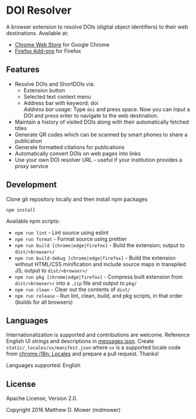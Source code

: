 # DOI Resolver

A browser extension to resolve DOIs (digital object identifiers) to their web destinations. Available at:

- [Chrome Web Store](https://chrome.google.com/webstore/detail/doi-resolver/goanbaknlbojfglcepjnankoobfakbpg) for Google Chrome
- [Firefox Add-ons](https://addons.mozilla.org/firefox/addon/doi-resolver/) for Firefox

## Features

- Resolve DOIs and ShortDOIs via:
  - Extension button
  - Selected text context menu
  - Address bar with keyword: doi  
    _Address bar usage:_ Type `doi` and press space. Now you can input a DOI and press enter to navigate to the web destination.
- Maintain a history of visited DOIs along with their automatically fetched titles
- Generate QR codes which can be scanned by smart phones to share a publication
- Generate formatted citations for publications
- Automatically convert DOIs on web pages into links
- Use your own DOI resolver URL &ndash; useful if your institution provides a proxy service

## Development

Clone git repository locally and then install npm packages

```
npm install
```

Available npm scripts:

- `npm run lint` - Lint source using eslint
- `npm run format` - Format source using prettier
- `npm run build [chrome|edge|firefox]` - Build the extension; output to `dist/<browser>/`
- `npm run build-debug [chrome|edge|firefox]` - Build the extension without HTML/CSS minification and include source maps in transpiled JS; output to `dist/<browser>/`
- `npm run pkg [chrome|edge|firefox]` - Compress built extension from `dist/<browser>/` into a `.zip` file and output to `pkg/`
- `npm run clean` - Clear out the contents of `dist/`
- `npm run release` - Run lint, clean, build, and pkg scripts, in that order (builds for all browsers)

## Languages

Internationalization is supported and contributions are welcome. Reference English UI strings and descriptions in [messages.json](/static/_locales/en/messages.json). Create `static/_locales/xx/manifest.json` where `xx` is a supported locale code from [chrome.i18n: Locales](https://developer.chrome.com/docs/extensions/reference/api/i18n#locales) and prepare a pull request. Thanks!

Languages supported: English

## License

Apache License, Version 2.0.

Copyright 2016 Matthew D. Mower (mdmower)
